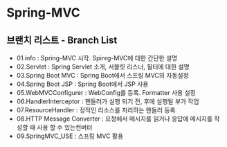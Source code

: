 # Spring-MVC

## 브랜치 리스트 - Branch List
- 01.info : Spring-MVC 시작. Spinrg-MVC에 대한 간단한 설명
- 02.Servlet : Spring Servlet 소개, 서블릿 리스너, 필터에 대한 설명
- 03.Spring Boot MVC : Spring Boot에서 스프링 MVC의 자동설정
- 04.Spring Boot JSP : Spring Boot에서 JSP 사용
- 05.WebMVCConfigurer : WebConfig를 등록. Formatter 사용 설정
- 06.HandlerInterceptor : 핸들러가 실행 되기 전, 후에 실행될 부가 작업
- 07.ResourceHandler : 정적인 리소스를 처리하는 핸들러 등록
- 08.HTTP Message Converter : 요청에서 메시지를 읽거나 응답에 메시지를 작성할 때 사용 할 수 있는컨버터
- 09.SpringMVC_USE : 스프링 MVC 활용